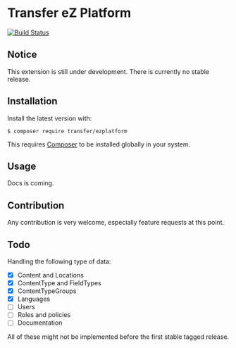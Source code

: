 Transfer eZ Platform
====================

[![Build Status](https://travis-ci.org/transfer-framework/ezplatform.svg?branch=1.0)](https://travis-ci.org/transfer-framework/ezplatform)

Notice
------

This extension is still under development. There is currently no stable release.

Installation
------------

Install the latest version with:

    $ composer require transfer/ezplatform

This requires [Composer](https://getcomposer.org/download/) to be installed globally in your system.

Usage
------------

Docs is coming.

Contribution
------------

Any contribution is very welcome, especially feature requests at this point.

Todo
------------

Handling the following type of data:

- [x] Content and Locations
- [x] ContentType and FieldTypes
- [x] ContentTypeGroups
- [x] Languages
- [ ] Users
- [ ] Roles and policies
- [ ] Documentation

All of these might not be implemented before the first stable tagged release.

